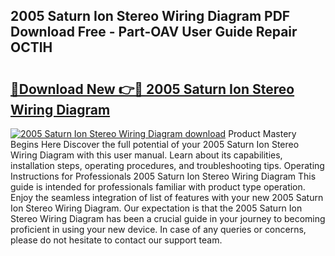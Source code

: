 ## 2005 Saturn Ion Stereo Wiring Diagram PDF Download Free - Part-OAV User Guide Repair OCTlH

# <h2><a href="http://dfhqso7.blite.top/?on=2005+Saturn+Ion+Stereo+Wiring+Diagram">🔗Download New 👉🔴 2005 Saturn Ion Stereo Wiring Diagram</a></h2>

[![2005 Saturn Ion Stereo Wiring Diagram download](https://i.imgur.com/lujVjoI.png)](http://dfhqso7.blite.top/?on=2005+Saturn+Ion+Stereo+Wiring+Diagram)
Product Mastery Begins Here Discover the full potential of your 2005 Saturn Ion Stereo Wiring Diagram with this user manual. Learn about its capabilities, installation steps, operating procedures, and troubleshooting tips. Operating Instructions for Professionals 2005 Saturn Ion Stereo Wiring Diagram This guide is intended for professionals familiar with product type operation. Enjoy the seamless integration of list of features with your new 2005 Saturn Ion Stereo Wiring Diagram. Our expectation is that the 2005 Saturn Ion Stereo Wiring Diagram has been a crucial guide in your journey to becoming proficient in using your new device. In case of any queries or concerns, please do not hesitate to contact our support team.
